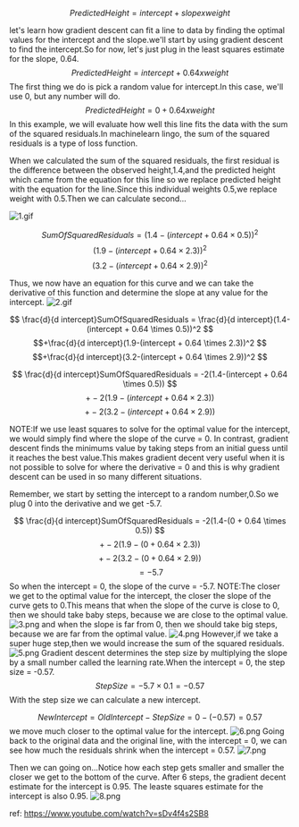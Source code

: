 $$Predicted Height = intercept + slope x weight$$

let's learn how gradient descent can fit a line to data by finding the optimal values for the intercept and the slope.we'll start by using gradient descent to find the intercept.So for now, let's just plug in the least squares estimate for the slope, 0.64.
$$Predicted Height = intercept + 0.64 x weight$$
The first thing we do is pick a random value for intercept.In this case, we'll use 0, but any number will do.
$$Predicted Height = 0 + 0.64 x weight$$
In this example, we will evaluate how well this line fits the data with the sum of the squared residuals.In machinelearn lingo, the sum of the squared residuals is a type of loss function.

When we calculated the sum of the squared residuals, the first residual is the difference between the observed height,1.4,and the predicted height which came from the equation for this line so we replace predicted height with the equation for the line.Since this individual weights 0.5,we replace weight with 0.5.Then we can calculate second...

![1.gif](1.gif)

$$ SumOfSquaredResiduals = (1.4-(intercept + 0.64 \times 0.5))^2 $$
$$(1.9-(intercept + 0.64 \times 2.3))^2 $$
$$(3.2-(intercept + 0.64 \times 2.9))^2 $$


Thus, we now have an equation for this curve and we can take the derivative of this function and determine the slope at any value for the intercept.
![2.gif](2.gif)

$$ \frac{d}{d intercept}SumOfSquaredResiduals = \frac{d}{d intercept}(1.4-(intercept + 0.64 \times 0.5))^2 $$
$$+\frac{d}{d intercept}(1.9-(intercept + 0.64 \times 2.3))^2 $$
$$+\frac{d}{d intercept}(3.2-(intercept + 0.64 \times 2.9))^2 $$

$$ \frac{d}{d intercept}SumOfSquaredResiduals = -2(1.4-(intercept + 0.64 \times 0.5)) $$
$$+-2(1.9-(intercept + 0.64 \times 2.3)) $$
$$+-2(3.2-(intercept + 0.64 \times 2.9)) $$


NOTE:If we use least squares to solve for the optimal value for the intercept, we would simply find where the slope of the curve = 0.
In contrast, gradient descent finds the minimums value by taking steps from an initial guess until it reaches the best value.This makes gradient decent very useful when it is not possible to solve for where the derivative = 0 and this is why gradient descent can be used in so many different situations.

Remember, we start by setting the intercept to a random number,0.So we plug 0 into the derivative and we get -5.7.

$$ \frac{d}{d intercept}SumOfSquaredResiduals = -2(1.4-(0 + 0.64 \times 0.5)) $$
$$+-2(1.9-(0 + 0.64 \times 2.3)) $$
$$+-2(3.2-(0 + 0.64 \times 2.9)) $$
$$= -5.7 $$
So when the intercept = 0, the slope of the curve = -5.7.
NOTE:The closer we get to the optimal value for the intercept, the closer the slope of the curve gets to 0.This means that when the slope of the curve is close to 0, then we should take baby steps, because we are close to the optimal value.
![3.png](3.png)
and when the slope is far from 0, then we should take big steps, because we are far from the optimal value.
![4.png](4.png)
However,if we take a super huge step,then we would increase the sum of the squared residuals.
![5.png](5.png)
Gradient descent determines the step size by multiplying the slope by a small number called the learning rate.When the intercept = 0, the step size = -0.57.
$$StepSize=-5.7 \times 0.1 = -0.57 $$
With the step size we can calculate a new intercept.

$$NewIntercept =OldIntercept -StepSize = 0-(-0.57)=0.57   $$
we move much closer to the optimal value for the intercept.
![6.png](6.png)
Going back to the original data and the original line, with the intercept = 0, we can see how much the residuals shrink when the intercept = 0.57.
![7.png](7.png)

Then we can going on...Notice how each step gets smaller and smaller the closer we get to the bottom of the curve.
After 6 steps, the gradient decent estimate for the intercept is 0.95. The leaste squares estimate for the intercept is also 0.95.
![8.png](8.png)



ref:
https://www.youtube.com/watch?v=sDv4f4s2SB8